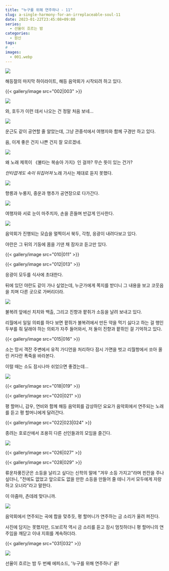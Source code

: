 ```yaml
---
title: "누구를 위해 연주하나 - 11"
slug: a-single-harmony-for-an-irreplaceable-soul-11
date: 2023-01-22T23:45:08+09:00
series:
  - 선율이 흐르는 밤
categories:
  - 원신
tags:
#  - 
images:
  - 001.webp
---
```


![](001.webp)

해등절의 마지막 하이라이트, 해등 음악회가 시작되려 하고 있다.

{{< gallery/image src="002|003" >}}

![](004.webp)

와, 호두가 이런 데서 나오는 건 정말 처음 보네...

![](005.webp)

운근도 같이 공연할 줄 알았는데, 그냥 관중석에서 여행자와 함께 구경만 하고 있다.

음, 이게 좋은 건지 나쁜 건지 잘 모르겠네.

![](006.webp)

왜 노래 제목이 《불타는 복숭아 가지》인 걸까? 무슨 뜻이 있는 건가?

*안타깝게도 속이 뒤집어져* 노래 가사는 제대로 듣지 못했다.

![](007.webp)

향릉과 누룽지, 중운과 행추가 공연장으로 다가간다.

![](008.webp)

여행자와 서로 눈이 마주치자, 손을 흔들며 반갑게 인사한다.

![](009.webp)

음악회가 진행되는 모습을 멀찍이서 북두, 각청, 응광이 내려다보고 있다.

야란은 그 뒤의 기둥에 몸을 기댄 채 잠자코 듣고만 있다.

{{< gallery/image src="010|011" >}}

{{< gallery/image src="012|013" >}}

응광이 모두를 식사에 초대한다.

뒤에 있던 야란도 같이 가나 싶었는데, 누군가에게 쪽지를 받더니 그 내용을 보고 코웃음을 치며 다른 곳으로 가버리더라.

![](014.webp)

불복려 앞에선 치치와 백출, 그리고 진향과 팥쥐가 소등을 날려 보내고 있다.

리월에서 일일 의뢰를 하다 보면 팥쥐가 불복려에서 만든 약을 먹기 싫다고 하는 걸 행인두부를 줘 달래야 하는 의뢰가 자주 들어와서, 저 둘이 진향과 팥쥐인 걸 기억하고 있다.

{{< gallery/image src="015|016" >}}

소는 망서 객잔 주변에서 유적 가디언을 처리하다 잠시 가면을 벗고 리월항에서 쏘아 올린 커다란 폭죽을 바라본다.

이럴 때는 소도 잠시나마 쉬었으면 좋겠는데...

![](017.webp)

{{< gallery/image src="018|019" >}}

{{< gallery/image src="020|021" >}}

평 할머니, 감우, 연비와 함께 해등 음악회를 감상하던 요요가 음악회에서 연주되는 노래를 듣고 평 할머니에게 달려간다.

{{< gallery/image src="022|023|024" >}}

종려는 호로산에서 조용히 다른 선인들과의 모임을 즐긴다.

![](025.webp)

{{< gallery/image src="026|027" >}}

{{< gallery/image src="028|029" >}}

류운차풍진군은 소등을 날리고 싶다는 신학의 말에 "겨우 소등 가지고"라며 핀잔을 주나 싶더니, "전에도 없었고 앞으로도 없을 만한 소등을 만들어 줄 테니 가서 모두에게 자랑하고 오너라"라고 말한다.

이 아줌마, 츤데레 맞다니까.

![](030.webp)

음악회에서 연주되는 곡에 합을 맞추듯, 평 할머니가 연주하는 금 소리가 울려 퍼진다.

사진에 담지는 못했지만, 드보르작 역시 금 소리를 듣고 잠시 멈칫하더니 평 할머니의 연주임을 깨닫고 이내 지휘를 계속하더라.

{{< gallery/image src="031|032" >}}

![](033.webp)

선율이 흐르는 밤 두 번째 에피소드, '누구를 위해 연주하나' 끝!
